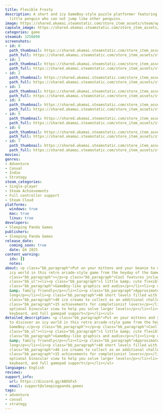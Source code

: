 ```yaml
---
title: Flexible Frosty
description: A short and icy GameBoy-style puzzle platformer featuring Frosty, a cute
  little penguin who can not jump like other penguins.
image: https://shared.akamai.steamstatic.com/store_item_assets/steam/apps/3256890/header.jpg?t=1731688217
capsule_image: https://shared.akamai.steamstatic.com/store_item_assets/steam/apps/3256890/5c2b44511aba7643167fffa8d0ec83f4a2ecb74b/capsule_231x87.jpg?t=1731688217
categories: game
steamid: 3256890
screenshots:
- id: 0
  path_thumbnail: https://shared.akamai.steamstatic.com/store_item_assets/steam/apps/3256890/ss_0c5196c52c04321dfa446cfe76ff78b80374246e.600x338.jpg?t=1731688217
  path_full: https://shared.akamai.steamstatic.com/store_item_assets/steam/apps/3256890/ss_0c5196c52c04321dfa446cfe76ff78b80374246e.1920x1080.jpg?t=1731688217
- id: 1
  path_thumbnail: https://shared.akamai.steamstatic.com/store_item_assets/steam/apps/3256890/ss_0f22f08bc72df0f806292ac0ffc84ba54e5ab41b.600x338.jpg?t=1731688217
  path_full: https://shared.akamai.steamstatic.com/store_item_assets/steam/apps/3256890/ss_0f22f08bc72df0f806292ac0ffc84ba54e5ab41b.1920x1080.jpg?t=1731688217
- id: 2
  path_thumbnail: https://shared.akamai.steamstatic.com/store_item_assets/steam/apps/3256890/ss_e71d4d3951bfbb002675cf3919303b2dac9ea121.600x338.jpg?t=1731688217
  path_full: https://shared.akamai.steamstatic.com/store_item_assets/steam/apps/3256890/ss_e71d4d3951bfbb002675cf3919303b2dac9ea121.1920x1080.jpg?t=1731688217
- id: 3
  path_thumbnail: https://shared.akamai.steamstatic.com/store_item_assets/steam/apps/3256890/ss_846a5db125536ef111811d3e8fe67c02a503c708.600x338.jpg?t=1731688217
  path_full: https://shared.akamai.steamstatic.com/store_item_assets/steam/apps/3256890/ss_846a5db125536ef111811d3e8fe67c02a503c708.1920x1080.jpg?t=1731688217
- id: 4
  path_thumbnail: https://shared.akamai.steamstatic.com/store_item_assets/steam/apps/3256890/ss_288511600a98a6bbff592c2a18edb977e701bbd2.600x338.jpg?t=1731688217
  path_full: https://shared.akamai.steamstatic.com/store_item_assets/steam/apps/3256890/ss_288511600a98a6bbff592c2a18edb977e701bbd2.1920x1080.jpg?t=1731688217
- id: 5
  path_thumbnail: https://shared.akamai.steamstatic.com/store_item_assets/steam/apps/3256890/ss_d73840d24db5b945f54a6d5afd8734ccee0e0f84.600x338.jpg?t=1731688217
  path_full: https://shared.akamai.steamstatic.com/store_item_assets/steam/apps/3256890/ss_d73840d24db5b945f54a6d5afd8734ccee0e0f84.1920x1080.jpg?t=1731688217
- id: 6
  path_thumbnail: https://shared.akamai.steamstatic.com/store_item_assets/steam/apps/3256890/ss_1a65cdd02c4d3746c1b389ab73079a63320c34b4.600x338.jpg?t=1731688217
  path_full: https://shared.akamai.steamstatic.com/store_item_assets/steam/apps/3256890/ss_1a65cdd02c4d3746c1b389ab73079a63320c34b4.1920x1080.jpg?t=1731688217
- id: 7
  path_thumbnail: https://shared.akamai.steamstatic.com/store_item_assets/steam/apps/3256890/ss_94cb3495e62f30a47673862e83a394c655192532.600x338.jpg?t=1731688217
  path_full: https://shared.akamai.steamstatic.com/store_item_assets/steam/apps/3256890/ss_94cb3495e62f30a47673862e83a394c655192532.1920x1080.jpg?t=1731688217
movies:
genres:
- Adventure
- Casual
- Indie
- Strategy
steam_categories:
- Single-player
- Steam Achievements
- Full controller support
- Steam Cloud
platforms:
  windows: true
  mac: true
  linux: true
developers:
- Sleeping Panda Games
publishers:
- Sleeping Panda Games
release_date:
  coming_soon: true
  date: Q4 2025
content_warning:
  ids: []
  notes:
about: <p class="bb_paragraph">Put on your mittens and your beanie to discover an
  icy world in this retro arcade-style game from the heyday of the GameBoy.</p><p
  class="bb_paragraph"></p><p class="bb_paragraph">Cool features included:</p><ul
  class="bb_ul"><li><p class="bb_paragraph">1 little &amp; cute flexible penguin</p></li><li><p
  class="bb_paragraph">GameBoy-like graphics and audio</p></li><li><p class="bb_paragraph">Wholesome
  &amp; family friendly</p></li><li><p class="bb_paragraph">Approximately ~2 hours
  long</p></li><li><p class="bb_paragraph">40 short levels filled with unique puzzles</p></li><li><p
  class="bb_paragraph">40 ice creams to collect as an additional challenge</p></li><li><p
  class="bb_paragraph">15 achievements for completionist lovers</p></li><li><p class="bb_paragraph">An
  optional binocular view to help you solve larger levels</p></li><li><p class="bb_paragraph">Mouse,
  keyboard, and full gamepad support</p></li></ul>
detailed_description: <p class="bb_paragraph">Put on your mittens and your beanie
  to discover an icy world in this retro arcade-style game from the heyday of the
  GameBoy.</p><p class="bb_paragraph"></p><p class="bb_paragraph">Cool features included:</p><ul
  class="bb_ul"><li><p class="bb_paragraph">1 little &amp; cute flexible penguin</p></li><li><p
  class="bb_paragraph">GameBoy-like graphics and audio</p></li><li><p class="bb_paragraph">Wholesome
  &amp; family friendly</p></li><li><p class="bb_paragraph">Approximately ~2 hours
  long</p></li><li><p class="bb_paragraph">40 short levels filled with unique puzzles</p></li><li><p
  class="bb_paragraph">40 ice creams to collect as an additional challenge</p></li><li><p
  class="bb_paragraph">15 achievements for completionist lovers</p></li><li><p class="bb_paragraph">An
  optional binocular view to help you solve larger levels</p></li><li><p class="bb_paragraph">Mouse,
  keyboard, and full gamepad support</p></li></ul>
languages: English
reviews:
support_info:
  url: https://discord.gg/A8DGFx5
  email: support@sleepingpanda.games
tags:
- adventure
- casual
- strategy
---
```


